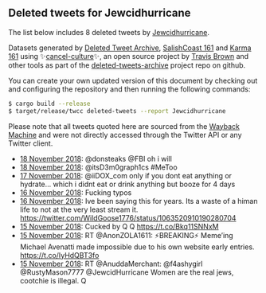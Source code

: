 ## Deleted tweets for Jewcidhurricane

The list below includes 8 deleted tweets by
[Jewcidhurricane](https://twitter.com/Jewcidhurricane).



Datasets generated by [Deleted Tweet Archive](https://twitter.com/deletedtweet161), 
[SalishCoast 161](https://twitter.com/SalishCoastA) and [Karma 161](https://twitter.com/KarmaOneSixOne) 
using ✨[cancel-culture](https://github.com/travisbrown/cancel-culture)✨, an open source project by 
[Travis Brown](https://twitter.com/travisbrown) and other tools as part of the 
[deleted-tweets-archive](https://github.com/salcoast/deleted-tweets-archive/) project repo on github.

You can create your own updated version of this document by checking out and configuring the
repository and then running the following commands:

```bash
$ cargo build --release
$ target/release/twcc deleted-tweets --report Jewcidhurricane
```

Please note that all tweets quoted here are sourced from the
[Wayback Machine](https://web.archive.org) and were not directly accessed through the Twitter API or
any Twitter client.

* [18 November 2018](https://web.archive.org/web/20181118230544/https://twitter.com/JewcidHurricane/status/1064293609019752451): @donsteaks @FBI oh i will
* [18 November 2018](https://web.archive.org/web/20181118001935/https://twitter.com/JewcidHurricane/status/1063949806115135488): @itsD3m0graph1cs #MeToo
* [17 November 2018](https://web.archive.org/web/20181117232038/https://twitter.com/JewcidHurricane/status/1063934970832420865): @iiDOX_com only if you dont eat anything or hydrate... which i didnt eat or drink anything but booze for 4 days
* [16 November 2018](https://web.archive.org/web/20181116200141/https://twitter.com/JewcidHurricane/status/1063521822015193088): Fucking typos
* [16 November 2018](https://web.archive.org/web/20181116200141/https://twitter.com/JewcidHurricane/status/1063521822015193088): Ive been saying this for years. Its a waste of a himan life to not at the very least stream it. https://twitter.com/WildGoose1776/status/1063520910190280704
* [15 November 2018](https://web.archive.org/web/20181115190752/https://twitter.com/JewcidHurricane/status/1063146584307912706): Cucked by Q Q https://t.co/Bkq11SNNxM
* [15 November 2018](https://web.archive.org/web/20181115052841/https://twitter.com/JewcidHurricane/status/1062940430055149568): RT @AnonZOLA1611: ⚡️BREAKING⚡️  Meme’ing Michael Avenatti made impossible due to his own website early entries. https://t.co/IyHdQBT3fo
* [15 November 2018](https://web.archive.org/web/20181115014825/https://twitter.com/JewcidHurricane/status/1062884998129348608): RT @AnuddaMerchant: @f4ashygirl @RustyMason7777 @JewcidHurricane Women are the real jews, cootchie is illegal.   Q
